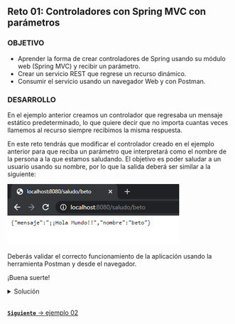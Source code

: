 ## Reto 01: Controladores con Spring MVC con parámetros

### OBJETIVO

- Aprender la forma de crear controladores de Spring usando su módulo web (Spring MVC) y recibir un parámetro.
- Crear un servicio REST que regrese un recurso dinámico.
- Consumir el servicio usando un navegador Web y con Postman.

### DESARROLLO

En el ejemplo anterior creamos un controlador que regresaba un mensaje estático predeterminado, lo que quiere decir que no importa cuantas veces llamemos al recurso siempre recibimos la misma respuesta. 

En este reto tendrás que modificar el controlador creado en el ejemplo anterior para que reciba un parámetro que interpretará como el nombre de la persona a la que estamos saludando. El objetivo es poder saludar a un usuario usando su nombre, por lo que la salida deberá ser similar a la siguiente:

![imagen](img/img_01.png)


Deberás validar el correcto funcionamiento de la aplicación usando la herramienta Postman y desde el navegador.

¡Buena suerte!


<details>
  <summary>Solución</summary>

Lo primero es crear un proyecto usando Spring Initializr. Selecciona las siguientes opciones:

    Grupo, artefacto y nombre del proyecto.
    Tipo de proyecto: **Gradle**.
    Lenguaje: **Java**.
    Forma de empaquetar la aplicación: **jar**.
    Versión de Java: **11** o superior.

![imagen](img/img_02.png)

Agrega Spring Web como la única dependencia del proyecto:
 Spring Web como la única dependencia del proyecto:

![imagen](img/img_03.png)

Presiona el botón `GENERATE`.

Dentro del paquete del proyecto crearemos un subpaquete que contendrá los controladores de Spring MVC (los componentes que reciben y manejan las peticiones web dentro de la aplicación).

Haz clic con el botón derecho del ratón sobre el paquete y en el menú que se muestra selecciona las opciones `New  -> Package`. Dale a este nuevo paquete el nombre de `controllers`.

![imagen](img/img_04.png)

Crea un segundo paquete llamado `model` a la misma altura que el paquete `controllers`. Al final debes tener dos paquetes adicionales:

![imagen](img/img_05.png)

Dentro del paquete `model` crea una nueva clase llamada `Saludo`. Esta clase representará el modelo de los datos que regresará el servicio que crearemos en un momento. Esta será una clase sencilla que tendrá dos propiedades de tipo `String`: `mensaje` y `nombre`. Además de sus métodos *setter* y su método *getter*:    

```java
public class Saludo {
    private String mensaje;
    private String nombre;

    public String getMensaje() {
        return mensaje;
    }

    public void setMensaje(String mensaje) {
        this.mensaje = mensaje;
    }

    public String getNombre() {
        return nombre;
    }

    public void setNombre(String nombre) {
        this.nombre = nombre;
    }
}
```

En el paquete `controller` crea una nueva clase llamada `SaludoController`. Esta clase implementará los servicios web REST que manejan a los recursos de tipo `Saludo`. Para indicar a Spring que este componente es un servicio REST debemos decorar la case con la anotación `@RestController`:

```java
@RestController
public class SaludoController {

}
```

Esta clase tendrá, en este momento, un  solo método o manejador de llamadas, el cual no recibirá ningún parámetro y regresará un recurso de tipo `Saludo` con un mensaje preestablecido.

```java
    public Saludo saluda(){

      Saludo saludo = new Saludo();
      saludo.setMensaje("¡¡Hola Mundo!!");
      saludo.setNombre(nombre);

      return saludo;
    }
```

Para indicar que este método es un manejador de peticiones debemos indicar qué tipo de operaciones manejará (el verbo HTTP que soportará). Como en este caso solo se usará para leer información estática se usará el verbo **GET**. Spring en su módulo web (Spring MVC) proporciona una serie de anotaciones que permite indicar esto de una forma sencilla. En este caso la anotación que se usrá es `@GetMapping` a la cual hay que indicarle la URL de las peticiones que manejará. En este caso será la ruta `saludo`. El método completo queda de la siguiente forma:

```java
     @GetMapping("/saludo/{nombre}")
    public Saludo saluda(@PathVariable String nombre){

        Saludo saludo = new Saludo();
        saludo.setMensaje("¡¡Hola Mundo!!");
        saludo.setNombre(nombre);

        return saludo;
    }
```

Ejecuta la aplicación, en la consola del IDE debes ver un mensaje similar al siguiente:

![imagen](img/img_06.png)

Esto quiere decir que la aplicación se ejecutó correctamente y todo está bien configurado.

Desde tu navegador entra en la siguiente ruta: [http://localhost:8080/saludo/beto](http://localhost:8080/saludo/beto). Debes ver una salida similar a la siguiente:

![imagen](img/img_07.png)

Dependiendo de tu navegador y de los plugins que tengas instalado, podrías ver el formato un poco diferente; lo importante es que veas el texto "**¡¡Hola Mundo!!**".

Esto quiere decir que la aplicación ha funcionado de forma correcta.

Ahora, consumiremos el servicio usando *Postman. Al abrir Postman debes ver una ventana similar a la siguiente:

![imagen](img/img_08.png)

Haz clic en la opción *Create a basic request*. En la siguiente ventana coloca la misma URL de la petición que usaste en el navegador y presiona el botón `Send`. Una vez que recibas la respuesta, debes ver una salida similar en el panel de respuestas:

![imagen](img/img_09.png)

</details>

<br>

[**`Siguiente`** -> ejemplo 02](../Ejemplo-03/)
